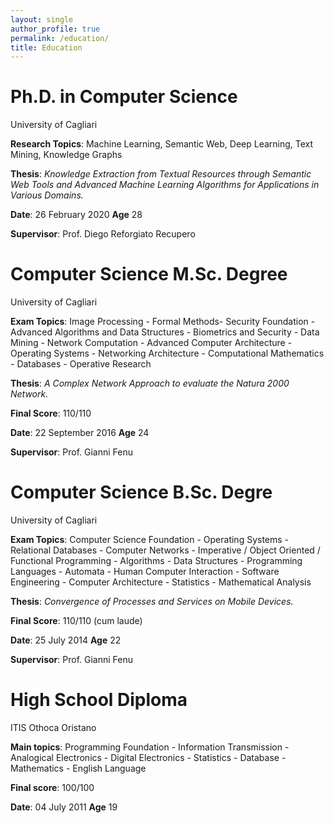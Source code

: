 ```yaml
---
layout: single
author_profile: true
permalink: /education/
title: Education
---
```


Ph.D. in Computer Science
======
University of Cagliari

**Research Topics**: Machine Learning, Semantic Web, Deep Learning, Text Mining, Knowledge Graphs

**Thesis**: *Knowledge Extraction from Textual Resources through Semantic Web Tools and Advanced Machine Learning Algorithms for Applications in Various Domains.*

**Date**: 26 February 2020 **Age** 28

**Supervisor**: Prof. Diego Reforgiato Recupero


Computer Science M.Sc. Degree
======
University of Cagliari

**Exam Topics**: Image Processing - Formal Methods- Security Foundation - Advanced Algorithms and Data Structures - Biometrics and Security - Data Mining - Network Computation - Advanced Computer Architecture - Operating Systems - Networking Architecture - Computational Mathematics - Databases - Operative Research

**Thesis**: *A Complex Network Approach to evaluate the Natura 2000 Network.* 

**Final Score**: 110/110 

**Date**: 22 September 2016 **Age** 24

**Supervisor**: Prof. Gianni Fenu 


Computer Science B.Sc. Degre
======
University of Cagliari 

**Exam Topics**: Computer Science Foundation - Operating Systems - Relational Databases - Computer Networks - Imperative / Object Oriented / Functional Programming - Algorithms - Data Structures - Programming Languages - Automata - Human Computer Interaction - Software Engineering - Computer Architecture - Statistics - Mathematical Analysis

**Thesis**: *Convergence of Processes and Services on Mobile Devices.*

**Final Score**: 110/110 (cum laude) 

**Date**: 25 July 2014 **Age** 22 

**Supervisor**: Prof. Gianni Fenu


High School Diploma
======
ITIS Othoca Oristano

**Main topics**: Programming Foundation - Information Transmission - Analogical Electronics - Digital Electronics - Statistics - Database - Mathematics - English Language

**Final score**: 100/100  

**Date**: 04 July 2011 **Age** 19

